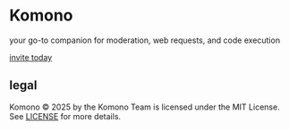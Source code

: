 # Komono

your go-to companion for moderation, web requests, and code execution

[invite today](https://discord.com/oauth2/authorize?client_id=1240033877917962392)

## legal

Komono © 2025 by the Komono Team is licensed under the MIT License. See [LICENSE](LICENSE) for more details.